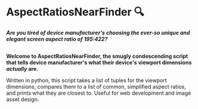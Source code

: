 # AspectRatiosNearFinder 🔍


___Are you tired of device manufacturer's choosing the ever-so unique and 
elegant screen aspect ratio of 195:422?___

## 
__Welcome to AspectRatiosNearFinder, the smugly condescending script that tells device manufacturer's what their device's viewport dimensions *actually* are.__


<p>Written in python, this script takes a list of tuples for the viewport dimensions, compares them to a list of common, simplified aspect ratios, and 
prints what they are closest to. Useful for web development and image asset design.</p>
